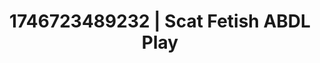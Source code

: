 ---
categories:
- AI-generated
- Erotic art direction
- Full-body chills
- Intimate moaning
- Midnight surrender
- Hidden desires
- ASMR
- Cosplay
image: /assets/images/1746723489232.jpg
layout: post
seo:
  description: Featured content with premium ABDL Play, Scat Fetish. HD images available.
  keywords: ABDL Play, Scat Fetish
  og_image: /assets/images/1746723489232.jpg
  schema_type: VisualArtwork
tags:
- ABDL Play
- '#1746723489232'
- Scat Fetish
title: 1746723489232 | Scat Fetish ABDL Play
---